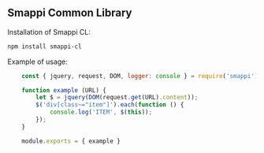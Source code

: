 Smappi Common Library
----------------------

Installation of Smappi CL:

```bash
npm install smappi-cl
```

Example of usage:

```javascript
    const { jquery, request, DOM, logger: console } = require('smappi');

    function example (URL) {
        let $ = jquery(DOM(request.get(URL).content));
        $('div[class~="item"]').each(function () {
            console.log('ITEM', $(this));
        });
    }

    module.exports = { example }
```
